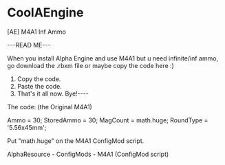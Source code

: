 # CoolAEngine
[AE] M4A1 Inf Ammo


---READ ME---

When you install Alpha Engine and use M4A1 but u need infinite/inf ammo, go download the .rbxm file or maybe copy the code here :)

1. Copy the code.
2. Paste the code.
3. That's it all now. Bye!----


The code: (the Original M4A1)

Ammo = 30;
	StoredAmmo = 30;
	MagCount = math.huge;
	RoundType = '5.56x45mm';
  
  Put "math.huge" on the M4A1 ConfigMod script.
  
  AlphaResource - ConfigMods - M4A1 (ConfigMod script)

